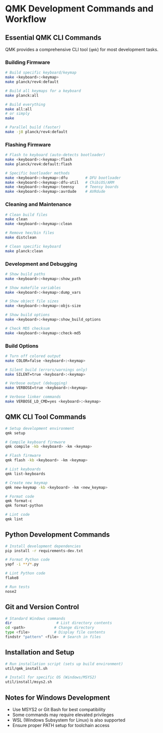# QMK Development Commands and Workflow

## Essential QMK CLI Commands
QMK provides a comprehensive CLI tool (`qmk`) for most development tasks.

### Building Firmware
```bash
# Build specific keyboard/keymap
make <keyboard>:<keymap>
make planck/rev4:default

# Build all keymaps for a keyboard
make planck:all

# Build everything
make all:all
# or simply
make

# Parallel build (faster)
make -j8 planck/rev4:default
```

### Flashing Firmware
```bash
# Flash to keyboard (auto-detects bootloader)
make <keyboard>:<keymap>:flash
make planck/rev4:default:flash

# Specific bootloader methods
make <keyboard>:<keymap>:dfu        # DFU bootloader
make <keyboard>:<keymap>:dfu-util   # ChibiOS/ARM
make <keyboard>:<keymap>:teensy     # Teensy boards
make <keyboard>:<keymap>:avrdude    # AVRdude
```

### Cleaning and Maintenance
```bash
# Clean build files
make clean
make <keyboard>:<keymap>:clean

# Remove hex/bin files
make distclean

# Clean specific keyboard
make planck:clean
```

### Development and Debugging
```bash
# Show build paths
make <keyboard>:<keymap>:show_path

# Show makefile variables
make <keyboard>:<keymap>:dump_vars

# Show object file sizes
make <keyboard>:<keymap>:objs-size

# Show build options
make <keyboard>:<keymap>:show_build_options

# Check MD5 checksum
make <keyboard>:<keymap>:check-md5
```

### Build Options
```bash
# Turn off colored output
make COLOR=false <keyboard>:<keymap>

# Silent build (errors/warnings only)
make SILENT=true <keyboard>:<keymap>

# Verbose output (debugging)
make VERBOSE=true <keyboard>:<keymap>

# Verbose linker commands
make VERBOSE_LD_CMD=yes <keyboard>:<keymap>
```

## QMK CLI Tool Commands
```bash
# Setup development environment
qmk setup

# Compile keyboard firmware
qmk compile -kb <keyboard> -km <keymap>

# Flash firmware
qmk flash -kb <keyboard> -km <keymap>

# List keyboards
qmk list-keyboards

# Create new keymap
qmk new-keymap -kb <keyboard> -km <new_keymap>

# Format code
qmk format-c
qmk format-python

# Lint code
qmk lint
```

## Python Development Commands
```bash
# Install development dependencies
pip install -r requirements-dev.txt

# Format Python code
yapf -i **/*.py

# Lint Python code
flake8

# Run tests
nose2
```

## Git and Version Control
```bash
# Standard Windows commands
dir                    # List directory contents
cd <path>             # Change directory
type <file>           # Display file contents
findstr "pattern" <file>  # Search in files
```

## Installation and Setup
```bash
# Run installation script (sets up build environment)
util/qmk_install.sh

# Install for specific OS (Windows/MSYS2)
util/install/msys2.sh
```

## Notes for Windows Development
- Use MSYS2 or Git Bash for best compatibility
- Some commands may require elevated privileges
- WSL (Windows Subsystem for Linux) is also supported
- Ensure proper PATH setup for toolchain access